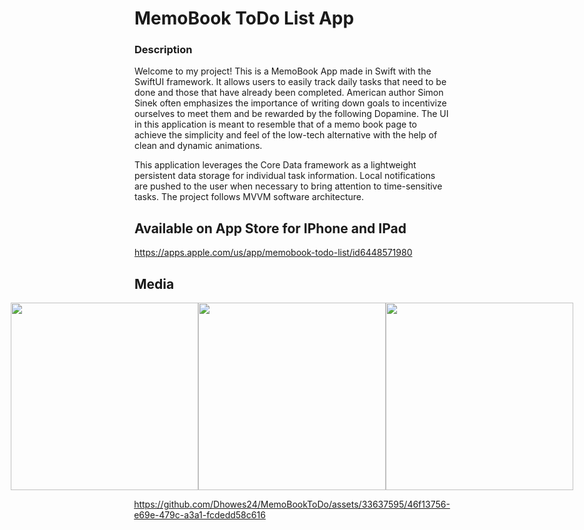 # MemoBook ToDo List App

### Description
Welcome to my project! This is a MemoBook App made in Swift with the SwiftUI framework. It allows users to easily track daily tasks that need to be done and those that have already been completed. American author Simon Sinek often emphasizes the importance of writing down goals to incentivize ourselves to meet them and be rewarded by the following Dopamine. The UI in this application is meant to resemble that of a memo book page to achieve the simplicity and feel of the low-tech alternative with the help of clean and dynamic animations.

This application leverages the Core Data framework as a lightweight persistent data storage for individual task information. Local notifications are pushed to the user when necessary to bring attention to time-sensitive tasks. The project follows MVVM software architecture.

## Available on App Store for IPhone and IPad
https://apps.apple.com/us/app/memobook-todo-list/id6448571980

## Media

<div style="display:flex; flex-direction: column; justify-content: center; align-items: center">

<div style="display:flex; flex-direction: row; justify-content: center; align-items: center">

<img src="https://github.com/Dhowes24/MemoBookToDo/assets/33637595/d1500bf6-e58c-4eb8-b142-debbf779c181" width="300">
<img src="https://github.com/Dhowes24/MemoBookToDo/assets/33637595/43f56f07-79fe-411a-ada0-2296fb407e55" width="300">
<img src="https://github.com/Dhowes24/MemoBookToDo/assets/33637595/a4342d18-0939-46aa-a817-984d4581083d" width="300">
  
 </div>
  
https://github.com/Dhowes24/MemoBookToDo/assets/33637595/46f13756-e69e-479c-a3a1-fcdedd58c616

 </div>
